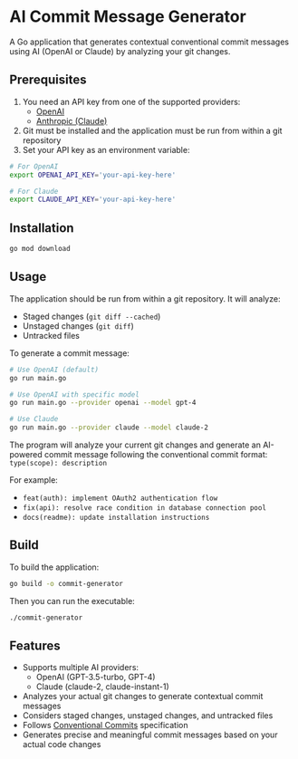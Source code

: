 # AI Commit Message Generator

A Go application that generates contextual conventional commit messages using AI (OpenAI or Claude) by analyzing your git changes.

## Prerequisites

1. You need an API key from one of the supported providers:
   - [OpenAI](https://platform.openai.com/)
   - [Anthropic (Claude)](https://www.anthropic.com/)
2. Git must be installed and the application must be run from within a git repository
3. Set your API key as an environment variable:

```bash
# For OpenAI
export OPENAI_API_KEY='your-api-key-here'

# For Claude
export CLAUDE_API_KEY='your-api-key-here'
```

## Installation

```bash
go mod download
```

## Usage

The application should be run from within a git repository. It will analyze:
- Staged changes (`git diff --cached`)
- Unstaged changes (`git diff`)
- Untracked files

To generate a commit message:

```bash
# Use OpenAI (default)
go run main.go

# Use OpenAI with specific model
go run main.go --provider openai --model gpt-4

# Use Claude
go run main.go --provider claude --model claude-2
```

The program will analyze your current git changes and generate an AI-powered commit message following the conventional commit format:
`type(scope): description`

For example:
- `feat(auth): implement OAuth2 authentication flow`
- `fix(api): resolve race condition in database connection pool`
- `docs(readme): update installation instructions`

## Build

To build the application:

```bash
go build -o commit-generator
```

Then you can run the executable:

```bash
./commit-generator
```

## Features

- Supports multiple AI providers:
  - OpenAI (GPT-3.5-turbo, GPT-4)
  - Claude (claude-2, claude-instant-1)
- Analyzes your actual git changes to generate contextual commit messages
- Considers staged changes, unstaged changes, and untracked files
- Follows [Conventional Commits](https://www.conventionalcommits.org/) specification
- Generates precise and meaningful commit messages based on your actual code changes
